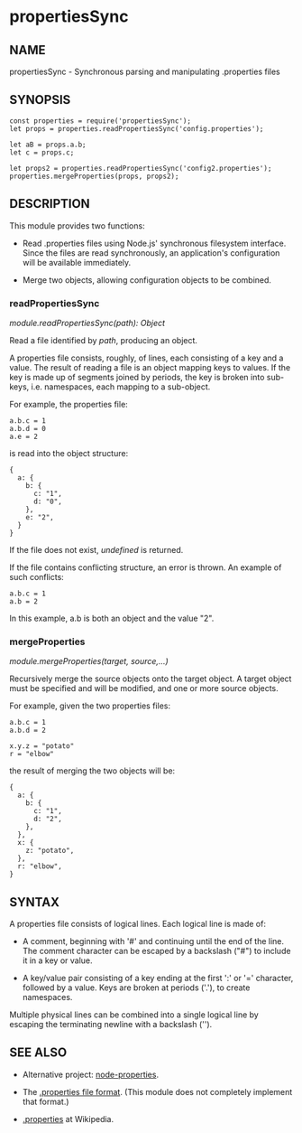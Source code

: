 # propertiesSync

## NAME

propertiesSync - Synchronous parsing and manipulating .properties files

## SYNOPSIS

    const properties = require('propertiesSync');
    let props = properties.readPropertiesSync('config.properties');

    let aB = props.a.b;
    let c = props.c;

    let props2 = properties.readPropertiesSync('config2.properties');
    properties.mergeProperties(props, props2);

## DESCRIPTION

This module provides two functions:

* Read .properties files using Node.js' synchronous filesystem
  interface. Since the files are read synchronously, an application's
  configuration will be available immediately.

* Merge two objects, allowing configuration objects to be combined.

### readPropertiesSync

*_module_.readPropertiesSync(path): Object*

Read a file identified by *path*, producing an object.

A properties file consists, roughly, of lines, each consisting of a key
and a value. The result of reading a file is an object mapping keys to
values. If the key is made up of segments joined by periods, the key is
broken into sub-keys, i.e. namespaces, each mapping to a sub-object.

For example, the properties file:

    a.b.c = 1
    a.b.d = 0
    a.e = 2

is read into the object structure:

    {
      a: {
        b: {
          c: "1",
          d: "0",
        },
        e: "2",
      }
    }

If the file does not exist, *undefined* is returned.

If the file contains conflicting structure, an error is thrown. An
example of such conflicts:

    a.b.c = 1
    a.b = 2

In this example, a.b is both an object and the value "2".

### mergeProperties

*_module_.mergeProperties(target, source,...)*

Recursively merge the source objects onto the target object. A target
object must be specified and will be modified, and one or more source
objects.

For example, given the two properties files:

    a.b.c = 1
    a.b.d = 2

    x.y.z = "potato"
    r = "elbow"

the result of merging the two objects will be:

    {
      a: {
        b: {
          c: "1",
          d: "2",
        },
      },
      x: {
        z: "potato",
      },
      r: "elbow",
    }

## SYNTAX

A properties file consists of logical lines. Each logical line is made
of:

* A comment, beginning with '#' and continuing until the end of the
  line. The comment character can be escaped by a backslash ("\#") to
  include it in a key or value.

* A key/value pair consisting of a key ending at the first ':' or '='
  character, followed by a value. Keys are broken at periods ('.'),
  to create namespaces.

Multiple physical lines can be combined into a single logical line by
escaping the terminating newline with a backslash ('\').

## SEE ALSO

* Alternative project: [node-properties](https://github.com/gagle/node-properties).

* The [.properties file format](https://docs.oracle.com/cd/E23095_01/Platform.93/ATGProgGuide/html/s0204propertiesfileformat01.html). (This module does not completely implement that format.)

* [.properties](https://en.wikipedia.org/wiki/.properties) at Wikipedia.
